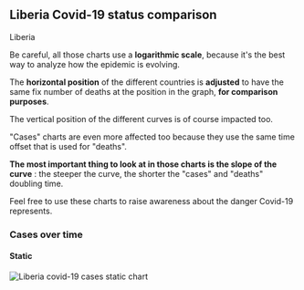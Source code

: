 ## Liberia Covid-19 status comparison 

Liberia



Be careful, all those charts use a **logarithmic scale**, because it's the best way to analyze how the epidemic is evolving.
 
The **horizontal position** of the different countries is **adjusted** to have the same fix number of deaths at the position in the graph, **for comparison purposes**.

The vertical position of the different curves is of course impacted too.

"Cases" charts are even more affected too because they use the same time offset that is used for "deaths".

**The most important thing to look at in those charts is the slope of the curve** : the steeper the curve, the shorter the "cases" and "deaths" doubling time.

Feel free to use these charts to raise awareness about the danger Covid-19 represents. 


 
### Cases over time
 
#### Static
![Liberia covid-19 cases static chart](https://raw.githubusercontent.com/madlag/coronavirus_study/master/notebooks/graphs/2020-03-21/countries/Liberia/2020-03-21_Liberia_cases.png "Liberia covid-19 cases static chart")   

